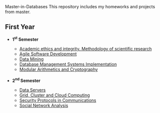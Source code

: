 </h1>Master-in-Databases</h1>
This repository includes my homeworks and projects from master.

<h2>First Year</h2>
<ul>
  <li><b>1<sup>st</sup> Semester</b></li>
  <ul>
    <li><a href="https://github.com/hognogicristina/UBB-Projects/tree/main/First%20Year/Semester%201/Academic%20ethics%20and%20integrity.%20Methodology%20of%20scientific%20research">Academic ethics and integrity. Methodology of scientific research</a></li>
    <li><a href="https://github.com/hognogicristina/UBB-Projects/tree/main/First%20Year/Semester%201/Agile%20Software%20Development">Agile Software Development</a></li>
    <li><a href="https://github.com/hognogicristina/UBB-Projects/tree/main/First%20Year/Semester%201/Data%20Mining">Data Mining</a></li>
    <li><a href="https://github.com/hognogicristina/UBB-Projects/tree/main/First%20Year/Semester%201/Database%20Management%20Systems%20Implementation">Database Management Systems Implementation</a></li>
    <li><a href="https://github.com/hognogicristina/UBB-Projects/tree/main/First%20Year/Semester%201/Modular%20Arithmetics%20and%20Cryptography">Modular Arithmetics and Cryptography</a></li>
  </ul>
  <br>
  <li><b>2<sup>nd</sup> Semester</b></li>
  <ul>
    <li><a href="https://github.com/hognogicristina/UBB-Projects/tree/main/First%20Year/Semester%202/Data%20Servers">Data Servers</a></li>
    <li><a href="https://github.com/hognogicristina/UBB-Projects/tree/main/First%20Year/Semester%202/Grid,%20Cluster%20and%20Cloud%20Computing">Grid, Cluster and Cloud Computing</a></li>
    <li><a href="https://github.com/hognogicristina/UBB-Projects/tree/main/First%20Year/Semester%202/Security%20Protocols%20in%20Communications">Security Protocols in Communications</a></li>
    <li><a href="https://github.com/hognogicristina/UBB-Projects/tree/main/First%20Year/Semester%202/Social%20Network%20Analysis">Social Network Analysis</a></li>
  </ul>
</ul>

